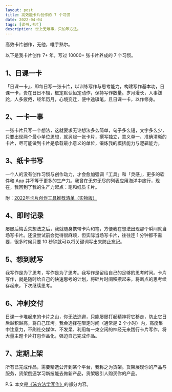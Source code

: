 ```yaml
---
layout: post
title: 高效能卡片创作的 7 个习惯
date: 2022-04-04
tags: [读书,卡片]
description: 世上无难事，只怕笨方法。
---
```



高效卡片创作，无他，唯手熟尔。

以下是我卡片创作 7+ 年，写过 10000+ 张卡片养成的 7 个习惯。

## 1、日课一卡

「日课一卡」，即每日写一张卡片，以训练写作与思考能力，构建写作基本功，日课一卡，贵在日日不辍，框定默认恒定动作，保持写作数量。岁月漫长，人事蹉跎，人多疲倦，经年历月，心境变迁，便中途辍笔，且日课一卡，以作修身。

## 2、一卡一事

一张卡片只写一个想法，这就要求无论想法多么简单，句子多么短，文字多么少，只要出现两个最小单位思想，就另起一张卡片，撰写独立，意义单一、准确清晰的卡片，尽可能做到卡片是承载最小意义的单位，锻炼我的概括能力与逻辑能力。

## 3、纸卡书写

一个人的没有创作习惯与创作动力，才会愈加强调「工具」和「灵感」，更多的软件和 App 并不等于更多的生产力。我曾在无穷无尽的列表应用海洋中旅行，现在，我回到了我的生产力起点：笔和纸质卡片。

附：[2022年卡片创作工具推荐清单（实物版）](https://zhuanlan.zhihu.com/p/480841425)

## 4、即时记录

屡屡后悔丢失想法之后，我就随身携带卡片和笔，方便我在想法出现那个瞬间就当场写卡片。还没尝试前会觉得很麻烦，但实际当场写卡片，往往连 1 分钟都不需要，很多时候只要 10 秒钟就可以将关键词写出来防止忘记。 

## 5、想到就写

我写作是为了思考，写作是为了思考。我写作是留给自己的足够的思考时间。卡片写作，就是随时给自己的快速思考的计划，将碎片时间积攒起来，将断点的思考续存起来，下次继续思考。

## 6、冲刺交付

日课一卡堆起来的卡片之山，你无法逃避，只能屡屡打起精神将它移走，防止它日后越积越高，将自己压垮。我会选择在限定时间（通常是 2 个小时）内，高度集中注意力，不刷社交媒体、不发呆、利用每一束空闲的神经元来践行卡片写作，将大量主题卡片打包作品化，强迫自己完成作品。

## 7、定期上架

所有已完成作品，需要精选公开到某个平台，我称之为货架。货架展现你的产品与服务，货架倒逼学习新技能去做新产品，货架吸引人购买你的产品。

P.S. 本文是[《笨方法学写作》](https://www.yuque.com/hardwaylab/book)的部分内容。
